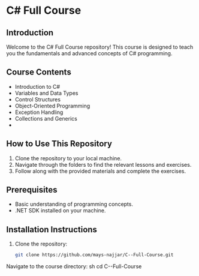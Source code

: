 # C# Full Course

## Introduction
Welcome to the C# Full Course repository! This course is designed to teach you the fundamentals and advanced concepts of C# programming.

## Course Contents
- Introduction to C#
- Variables and Data Types
- Control Structures
- Object-Oriented Programming
- Exception Handling
- Collections and Generics
- 
## How to Use This Repository
1. Clone the repository to your local machine.
2. Navigate through the folders to find the relevant lessons and exercises.
3. Follow along with the provided materials and complete the exercises.

## Prerequisites
- Basic understanding of programming concepts.
- .NET SDK installed on your machine.

## Installation Instructions
1. Clone the repository:
   ```sh
   git clone https://github.com/mays-najjar/C--Full-Course.git
Navigate to the course directory:
sh
cd C--Full-Course
